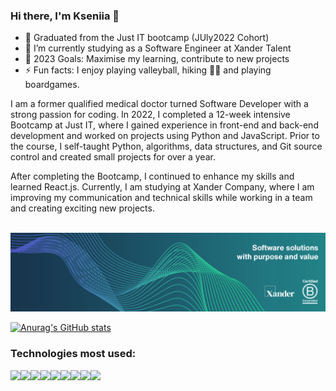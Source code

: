 ### Hi there, I'm Kseniia 👋

- 🌱 Graduated from the Just IT bootcamp (JUly2022 Cohort)
- 🔭 I’m currently studying as a Software Engineer at Xander Talent
- 🥅 2023 Goals: Maximise my learning, contribute to new projects
- ⚡ Fun facts: I enjoy playing valleyball, hiking 🚶‍♀ and playing boardgames.

I am a former qualified medical doctor turned Software Developer with a strong passion for coding. In 2022, I completed a 12-week intensive Bootcamp at Just IT, where I gained experience in front-end and back-end development and worked on projects using Python and JavaScript. Prior to the course, I self-taught Python, algorithms, data structures, and Git source control and created small projects for over a year.

After completing the Bootcamp, I continued to enhance my skills and learned React.js. Currently, I am studying at Xander Company, where I am improving my communication and technical skills while working in a team and creating exciting new projects.

<br>
<img src="https://raw.githubusercontent.com/OliverCadman/OliverCadman/master/assets/images/LinkedIn%20Software%20%26%20Data%20Engineering.png"></img><br>

[![Anurag's GitHub stats](https://github-readme-stats.vercel.app/api?username=KseniiaEfremova)](https://github.com/KseniiaEfremova/github-readme-stats)

### Technologies most used:
<img src="https://cdn.jsdelivr.net/gh/devicons/devicon/icons/python/python-original.svg" height=40 /><img src="https://cdn.jsdelivr.net/gh/devicons/devicon/icons/javascript/javascript-original.svg" height=40 /><img src="https://cdn.jsdelivr.net/gh/devicons/devicon/icons/flask/flask-original.svg" height=40 /><img src="https://cdn.jsdelivr.net/gh/devicons/devicon/icons/html5/html5-original.svg" height=40 /><img src="https://cdn.jsdelivr.net/gh/devicons/devicon/icons/css3/css3-original.svg" height=40 /><img src="https://cdn.jsdelivr.net/gh/devicons/devicon/icons/react/react-original.svg" height=40 /><img src="https://cdn.jsdelivr.net/gh/devicons/devicon/icons/sqlite/sqlite-original.svg" height=40 /><img src="https://cdn.jsdelivr.net/gh/devicons/devicon/icons/gitlab/gitlab-original.svg" height=40 /><img src="https://cdn.jsdelivr.net/gh/devicons/devicon/icons/git/git-original.svg" height=40 />
          
                             
